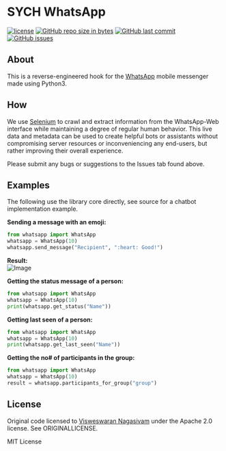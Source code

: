 # SYCH WhatsApp

[![license](https://img.shields.io/github/license/CNajm/Simple-Yet-Hackable-WhatsApp-api.svg)](https://github.com/CNajm/Simple-Yet-Hackable-WhatsApp-api/)
[![GitHub repo size in bytes](https://img.shields.io/github/repo-size/CNajm/Simple-Yet-Hackable-WhatsApp-api.svg)](https://github.com/CNajm/Simple-Yet-Hackable-WhatsApp-api)
[![GitHub last commit](https://img.shields.io/github/last-commit/CNajm/Simple-Yet-Hackable-WhatsApp-api.svg)](https://github.com/CNajm/Simple-Yet-Hackable-WhatsApp-api/)
[![GitHub issues](https://img.shields.io/github/issues/CNajm/Simple-Yet-Hackable-WhatsApp-api.svg)](https://github.com/CNajm/Simple-Yet-Hackable-WhatsApp-api/)

## About
This is a reverse-engineered hook for the [WhatsApp](https://www.whatsapp.com) mobile messenger made using Python3.

## How
We use [Selenium](http://www.seleniumhq.org) to crawl and extract information from the WhatsApp-Web interface while maintaining a degree of regular human behavior. This live data and metadata can be used to create helpful bots or assistants without compromising server resources or inconveniencing any end-users, but rather improving their overall experience.  

Please submit any bugs or suggestions to the Issues tab found above.  

## Examples
The following use the library core directly, see source for a chatbot implementation example.

**Sending a message with an emoji:**

```python
from whatsapp import WhatsApp
whatsapp = WhatsApp(10)
whatsapp.send_message("Recipient", ":heart: Good!")  
```
**Result:** <br>
![Image](https://raw.githubusercontent.com/CNajm/Simple-Yet-Hackable-WhatsApp-api/master/Screenshot%20(747).png)

**Getting the status message of a person:**

```python
from whatsapp import WhatsApp
whatsapp = WhatsApp(10)
print(whatsapp.get_status("Name"))
```

**Getting last seen of a person:**

```python
from whatsapp import WhatsApp
whatsapp = WhatsApp(10)
print(whatsapp.get_last_seen("Name"))
```

**Getting the no# of participants in the group:**

```python
from whatsapp import WhatsApp
whatsapp = WhatsApp(10)
result = whatsapp.participants_for_group("group")
```

## License
Original code licensed to [Visweswaran Nagasivam](https://github.com/VISWESWARAN1998/Simple-Yet-Hackable-WhatsApp-api) under the Apache 2.0 license. See ORIGINALLICENSE.

MIT License

